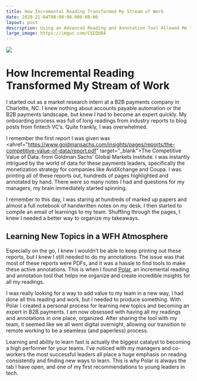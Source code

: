 ```yaml
---
title: How Incremental Reading Transformed My Stream of Work
date: 2020-21-04T08:00:00.000-08:00
layout: post
description: Using an Advanced Reading and Annotation Tool Allowed Me to Transition from Onboarding to Industry Expert in Weeks
large_image: https://imgur.com/CSEQUB4
---
```


<img class="img-fluid" src="https://i.imgur.com/vlcr7G8.jpg">

# How Incremental Reading Transformed My Stream of Work

I started out as a market research intern at a B2B payments company in Charlotte, NC. I knew nothing about accounts payable automation or the B2B payments landscape, but knew I had to become an expert quickly. My onboarding process was full of long readings from industry reports to blog posts from fintech VC’s. Quite frankly, I was overwhelmed. 

I remember the first report I was given was <ahref="https://www.goldmansachs.com/insights/pages/reports/the-competitive-value-of-data/report.pdf" target="_blank">The Competitive Value of Data</a>. from Goldman Sachs’ Global Markets Institute. 
I was instantly intrigued by the world of data for these payments leaders, specifically the monetization strategy for companies like AvidXchange and Coupa. I was printing all of these reports out, hundreds of pages highlighted and annotated by hand. There were so many notes I had and questions for my managers, my brain immediately started spinning. 

I remember to this day, I was staring at hundreds of marked up papers and almost a full notebook of handwritten notes on my desk. I then started to compile an email of learnings to my team. Shuffling through the pages, I knew I needed a better way to organize my takeaways. 

## Learning New Topics in a WFH Atmosphere

Especially on the go, I knew I wouldn’t be able to keep printing out these reports, but I knew I still needed to do my annotations. The issue was that most of these reports were PDFs, and it was a hassle to find tools to make these active annotations. This is when I found <a href="https://getpolarized.io" target="_blank">Polar</a>, an incremental reading and annotation tool that helps me organize and create incredible insights for all my readings. 

I was really looking for a way to add value to my team in a new way, I had done all this reading and work, but I needed to produce something. With Polar I created a personal process for learning new topics and becoming an expert in B2B payments. I am now obsessed with having all my readings and annotations in one place, organized. After sharing the tool with my team, it seemed like we all went digital overnight, allowing our transition to remote working to be a seamless (and paperless) process. 

Learning and ability to learn fast is actually the biggest catalyst to becoming a high performer for your teams. I’ve noticed with my managers and co-workers the most successful leaders all place a huge emphasis on reading consistently and finding new ways to learn. This is why Polar is always the tab I have open, and one of my first recommendations to young leaders in tech.
